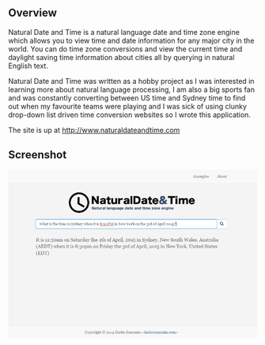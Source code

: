 ## Overview 
Natural Date and Time is a natural language date and time zone engine which allows you to view time and date information for any major city in the world. You can do time zone conversions and view the current time and daylight saving time information about cities all by querying in natural English text.

Natural Date and Time was written as a hobby project as I was interested in learning more about natural language processing, I am also a big sports fan and was constantly converting between US time and Sydney time to find out when my favourite teams were playing and I was sick of using clunky drop-down list driven time conversion websites so I wrote this application. 

The site is up at http://www.naturaldateandtime.com

## Screenshot
![Natural Date and Time](https://raw.githubusercontent.com/darkosancanin/naturaldatetime_web/master/images/screenshot.png)